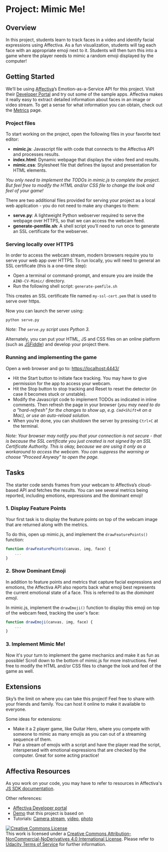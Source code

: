 # Project: Mimic Me!


## Overview

In this project, students learn to track faces in a video and identify facial expressions using Affectiva. As a fun visualization, students will tag each face with an appropriate emoji next to it. Students will then turn this into a game where the player needs to mimic a random emoji displayed by the computer!


## Getting Started

We’ll be using [Affectiva](http://www.affectiva.com/)’s Emotion-as-a-Service API for this project. Visit their [Developer Portal](http://developer.affectiva.com/) and try out some of the sample apps. Affectiva makes it really easy to extract detailed information about faces in an image or video stream. To get a sense for what information you can obtain, check out the [Metrics](http://developer.affectiva.com/metrics/) page.

### Project files

To start working on the project, open the following files in your favorite text editor:

- **mimic.js**: Javascript file with code that connects to the Affectiva API and processes results.
- **index.html**: Dynamic webpage that displays the video feed and results.
- **mimic.css**: Stylesheet file that defines the layout and presentation for HTML elements.

_You only need to implement the TODOs in mimic.js to complete the project. But feel free to modify the HTML and/or CSS file to change the look and feel of your game!_

There are two additional files provided for serving your project as a local web application - you do not need to make any changes to them:

- **serve.py**: A lightweight Python webserver required to serve the webpage over HTTPS, so that we can access the webcam feed.
- **generate-pemfile.sh**: A shell script you’ll need to run once to generate an SSL certificate for the webserver.

### Serving locally over HTTPS

In order to access the webcam stream, modern browsers require you to serve your web app over HTTPS. To run locally, you will need to general an SSL certificate (this is a one-time step):

- Open a terminal or command-prompt, and ensure you are inside the `AIND-CV-Mimic/` directory.
- Run the following shell script: `generate-pemfile.sh`

This creates an SSL certificate file named `my-ssl-cert.pem` that is used to serve over https.

Now you can launch the server using:

```
python serve.py
```

_Note: The `serve.py` script uses Python 3._

Alternately, you can put your HTML, JS and CSS files on an online platform (such as [JSFiddle](https://jsfiddle.net/)) and develop your project there.

### Running and implementing the game

Open a web browser and go to: [https://localhost:4443/](https://localhost:4443/)

- Hit the Start button to initiate face tracking. You may have to give permission for the app to access your webcam.
- Hit the Stop button to stop tracking and Reset to reset the detector (in case it becomes stuck or unstable).
- Modify the Javascript code to implement TODOs as indicated in inline comments. Then refresh the page in your browser (_you may need to do a "hard-refresh" for the changes to show up, e.g. `Cmd+Shift+R` on a Mac), or use an auto-reload solution._
- When you’re done, you can shutdown the server by pressing `Ctrl+C` at the terminal.

_Note: Your browser may notify you that your connection is not secure - that is because the SSL certificate you just created is not signed by an SSL Certificate Authority‎. This is okay, because we are using it only as a workaround to access the webcam. You can suppress the warning or choose "Proceed Anyway" to open the page._


## Tasks

The starter code sends frames from your webcam to Affectiva’s cloud-based API and fetches the results. You can see several metrics being reported, including emotions, expressions and the dominant emoji!

### 1. Display Feature Points

Your first task is to display the feature points on top of the webcam image that are returned along with the metrics.

To do this, open up mimic.js, and implement the `drawFeaturePoints()` function:

```javascript
function drawFeaturePoints(canvas, img, face) {
    ...
}
```

### 2. Show Dominant Emoji

In addition to feature points and metrics that capture facial expressions and emotions, the Affectiva API also reports back what emoji best represents the current emotional state of a face. This is referred to as the _dominant emoji_.

In mimic.js, implement the `drawEmoji()` function to display this emoji on top of the webcam feed, tracking the user's face:

```javascript
function drawEmoji(canvas, img, face) {
    ...
}
```

### 3. Implement Mimic Me!

Now it's your turn to implement the game mechanics and make it as fun as possible! Scroll down to the bottom of mimic.js for more instructions. Feel free to modify the HTML and/or CSS files to change the look and feel of the game as well.


## Extensions

Sky’s the limit on where you can take this project! Feel free to share with your friends and family. You can host it online to make it available to everyone.

Some ideas for extensions:

- Make it a 2 player game, like Guitar Hero, where you compete with someone to mimic as many emojis as you can out of a streaming sequence of them.
- Pair a stream of emojis with a script and have the player read the script, interspersed with emotional expressions that are checked by the computer. Great for some acting practice!


## Affectiva Resources

As you work on your code, you may have to refer to resources in Affectiva's [JS SDK documentation](https://affectiva.readme.io/docs/getting-started-with-the-emotion-sdk-for-javascript).

Other references:

- [Affectiva Developer portal](http://developer.affectiva.com/index.html)
- [Demo](https://jsfiddle.net/affectiva/opyh5e8d/show/) that this project is based on
- Tutorials:
 [Camera stream](https://affectiva.readme.io/docs/analyze-the-camera-stream-3), [video](https://affectiva.readme.io/docs/analyze-a-video-frame-stream-4), [photo](https://affectiva.readme.io/docs/analyze-a-photo-3)


<a rel="license" href="http://creativecommons.org/licenses/by-nc-nd/4.0/"><img alt="Creative Commons License" style="border-width:0" src="https://i.creativecommons.org/l/by-nc-nd/4.0/88x31.png" /></a><br />This work is licensed under a <a rel="license" href="http://creativecommons.org/licenses/by-nc-nd/4.0/">Creative Commons Attribution-NonCommercial-NoDerivatives 4.0 International License</a>. Please refer to [Udacity Terms of Service](https://www.udacity.com/legal) for further information.
